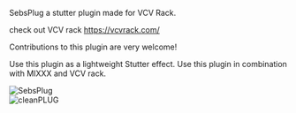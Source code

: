 SebsPlug a stutter plugin made for VCV Rack. 

check out VCV rack 
https://vcvrack.com/

Contributions to this plugin are very welcome!

Use this plugin as a lightweight Stutter effect. 
Use this plugin in combination with MIXXX and VCV rack. 

![SebsPlug](https://github.com/sebscontento/SebsPLug/assets/98033879/14b94dba-7c40-45cb-a7df-a62293b695c6)
<br>
![cleanPLUG](https://github.com/sebscontento/SebsPlug/assets/98033879/168a3efb-da17-4212-aad8-50948454f52d)

